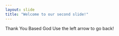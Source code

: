 ```yaml
---
layout: slide
title: "Welcome to our second slide!"
---
```

Thank You Based God
Use the left arrow to go back!

